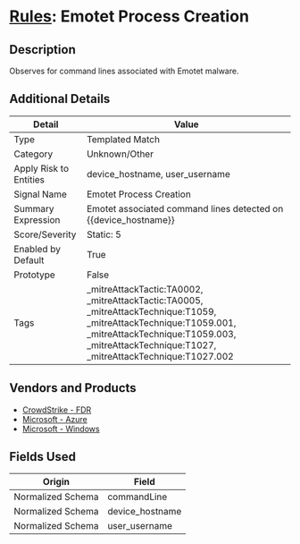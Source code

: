 # [Rules](README.md): Emotet Process Creation

## Description
Observes for command lines associated with Emotet malware.

## Additional Details
|Detail|Value|
|----|----|
|Type|Templated Match|
|Category|Unknown/Other|
|Apply Risk to Entities|device_hostname, user_username|
|Signal Name|Emotet Process Creation|
|Summary Expression|Emotet associated command lines detected on {{device_hostname}}|
|Score/Severity|Static: 5|
|Enabled by Default|True|
|Prototype|False|
|Tags|_mitreAttackTactic:TA0002, _mitreAttackTactic:TA0005, _mitreAttackTechnique:T1059, _mitreAttackTechnique:T1059.001, _mitreAttackTechnique:T1059.003, _mitreAttackTechnique:T1027, _mitreAttackTechnique:T1027.002|
## Vendors and Products
- [CrowdStrike - FDR](../products/569a3a44-c29f-492e-bcf4-5dc04e2ab0f3.md)
- [Microsoft - Azure](../products/a1225af5-e778-4068-a9a2-47da93d1ff24.md)
- [Microsoft - Windows](../products/1ff7546c-cb36-4a24-87f7-89d2cecc5761.md)


## Fields Used

|Origin|Field|
|----|----|
|Normalized Schema|commandLine|
|Normalized Schema|device_hostname|
|Normalized Schema|user_username|


